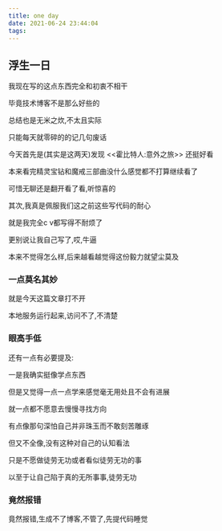 ```yaml
---
title: one day
date: 2021-06-24 23:44:04
tags:
---
```


## 浮生一日

我现在写的这点东西完全和初衷不相干

毕竟技术博客不是那么好些的

总结也是无米之炊,不太且实际

只能每天就零碎的的记几句废话

今天首先是(其实是这两天)发现 <<霍比特人:意外之旅>> 还挺好看

本来看完精灵宝钻和魔戒三部曲没什么感觉都不打算继续看了

可惜无聊还是翻开看了看,听惊喜的

其次,我真是佩服我们这之前这些写代码的耐心

就是我完全c v都写得不耐烦了

更别说让我自己写了,哎,牛逼

本来不觉得怎么样,后来越看越觉得这份毅力就望尘莫及
<!-- more -->
### 一点莫名其妙

就是今天这篇文章打不开

本地服务运行起来,访问不了,不清楚

### 眼高手低

还有一点有必要提及:

一是我确实挺像学点东西

但是又觉得一点一点学来感觉毫无用处且不会有进展

就一点都不愿意去慢慢寻找方向

有点像那句深怕自己并非珠玉而不敢刻苦雕琢

但又不全像,没有这种对自己的认知看法

只是不愿做徒劳无功或者看似徒劳无功的事

以至于让自己陷于真的无所事事,徒劳无功

### 竟然报错

竟然报错,生成不了博客,不管了,先提代码睡觉
